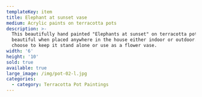 ```yaml
---
templateKey: item
title: Elephant at sunset vase
medium: Acrylic paints on terracotta pots
description: >-
  This beautifully hand painted "Elephants at sunset" on terracotta pot looks
  beautiful when placed anywhere in the house either indoor or outdoor. You can
  choose to keep it stand alone or use as a flower vase.
width: '6'
height: '10'
sold: true
available: true
large_image: /img/pot-02-l.jpg
categories:
  - category: Terracotta Pot Paintings
---
```


